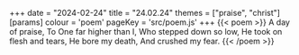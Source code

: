 +++
date = "2024-02-24"
title = "24.02.24"
themes = ["praise", "christ"]
[params]
  colour = 'poem'
  pageKey = 'src/poem.js'
+++
{{< poem >}}
A day of praise,
To One far higher than I,
Who stepped down so low,
He took on flesh and tears,
He bore my death,
And crushed my fear.
{{< /poem >}}